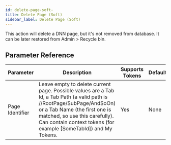 ```yaml
---
id: delete-page-soft-
title: Delete Page (Soft)
sidebar_label: Delete Page (Soft)
---
```



This action will delete a DNN page, but it's not removed from database. It can be later restored from Admin > Recycle bin.

## Parameter Reference
| Parameter | Description | Supports Tokens | Default |
| -- | -- | -- | -- |
| Page Identifier | Leave empty to delete current page. Possible values are a Tab Id, a Tab Path (a valid path is //RootPage/SubPage/AndSoOn) or a Tab Name (the first one is matched, so use this carefully). Can contain context tokens (for example [SomeTabId]) and My Tokens. | Yes | None |
